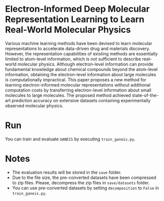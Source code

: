 # Electron-Informed Deep Molecular Representation Learning to Learn Real-World Molecular Physics
Various machine learning methods have been devised to learn molecular representations to accelerate data-driven drug and materials discovery. However, the representation capabilities of existing methods are essentially limited to atom-level information, which is not sufficient to describe real-world molecular physics. Although electron-level information can provide fundamental knowledge about chemical compounds beyond the atom-level information, obtaining the electron-level information about large molecules is computationally impractical. This paper proposes a new method for learning electron-informed molecular representations without additional computation costs by transferring electron-level information about small molecules to large molecules. The proposed method achieved state-of-the-art prediction accuracy on extensive datasets containing experimentally observed molecular physics.

# Run
You can train and evaluate ``GANEIS`` by executing ``train_ganeis.py``.

# Notes
- The evaluation results will be stored in the ``save`` folder.
- Due to the file size, the pre-converted datasets have been compressed to zip files. Please, decompress the zip files in ``save/datasets`` folder.
- You can use pre-converted datasets by setting ``decomposition`` to ``False`` in ``train_ganeis.py``.
